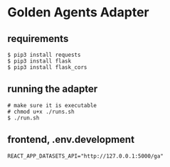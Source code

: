 # Golden Agents Adapter

## requirements

```
$ pip3 install requests
$ pip3 install flask
$ pip3 install flask_cors
```

## running the adapter

```
# make sure it is executable
# chmod u+x ./runs.sh
$ ./run.sh
```

## frontend, .env.development
```
REACT_APP_DATASETS_API="http://127.0.0.1:5000/ga"
```